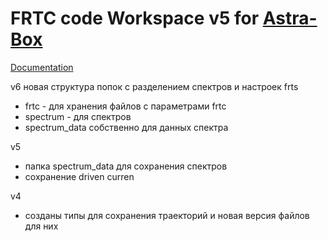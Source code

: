 # FRTC code Workspace v5 for [Astra-Box](https://github.com/temper8/Astra-Box)

[Documentation](https://temper8.github.io/FRTC_DOC/)

v6 новая структура попок c разделением спектров и настроек frts
- frtc - для хранения файлов с параметрами frtc
- spectrum - для спектров
- spectrum_data собственно для данных спектра

v5 

- папка spectrum_data для сохранения спектров 
- сохранение driven curren

v4 

- созданы типы для сохранения траекторий и новая версия файлов для них
